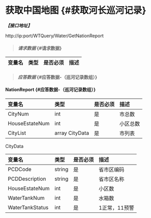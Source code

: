 # 获取中国地图 {#获取河长巡河记录}

_**【接口地址】**_

http://ip:port/WTQuery/Water/GetNationReport

> #### _请求数据_ {#请求数据}

| 变量名 | 类型 | 是否必须 | 描述 |
| :--- | :--- | :--- | :--- |


> #### _应答数据_ {#应答数据-（巡河记录数组）}

#### NationReport {#应答数据-（巡河记录数组）}

| 变量名 | 类型 | 是否必须 | 描述 |
| :--- | :--- | :--- | :--- |
| CityNum | int | 是 | 市总数 |
| HouseEstateNum | int | 是 | 小区总数 |
| CityList | array CityData | 是 | 市列表 |



CityData

| 变量名 | 类型 | 是否必须 | 描述 |
| :--- | :--- | :--- | :--- |
| PCDCode | string | 是 | 省市区编码 |
| PCDDescription | string | 是 | 省市区名称 |
| HouseEstateNum | int | 是 | 小区数 |
| WaterTankNum | int | 是 | 水箱数 |
| WaterTankStatus | int | 是 | 1正常，11预警 |





